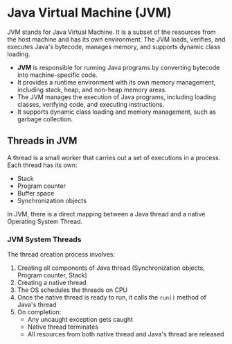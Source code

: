 # Java Virtual Machine (JVM)

JVM stands for Java Virtual Machine. It is a subset of the resources from the host machine and has its own environment. The JVM loads, verifies, and executes Java's bytecode, manages memory, and supports dynamic class loading.

- **JVM** is responsible for running Java programs by converting bytecode into machine-specific code.
- It provides a runtime environment with its own memory management, including stack, heap, and non-heap memory areas.
- The JVM manages the execution of Java programs, including loading classes, verifying code, and executing instructions.
- It supports dynamic class loading and memory management, such as garbage collection.

## Threads in JVM

A thread is a small worker that carries out a set of executions in a process. Each thread has its own:
- Stack
- Program counter
- Buffer space
- Synchronization objects

In JVM, there is a direct mapping between a Java thread and a native Operating System Thread.

### JVM System Threads

The thread creation process involves:
1. Creating all components of Java thread (Synchronization objects, Program counter, Stack)
2. Creating a native thread
3. The OS schedules the threads on CPU
4. Once the native thread is ready to run, it calls the `run()` method of Java's thread
5. On completion:
   - Any uncaught exception gets caught
   - Native thread terminates
   - All resources from both native thread and Java's thread are released



